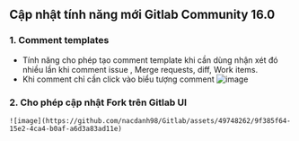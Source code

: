 ## Cập nhật tính năng mới Gitlab Community 16.0
### 1. Comment templates
  - Tính năng cho phép tạo comment template khi cần dùng nhận xét đó nhiều lần khi comment issue , Merge requests, diff, Work items.
  - Khi comment chỉ cần click vào biểu tượng comment
    ![image](https://github.com/nacdanh98/Gitlab/assets/49748262/d64e7fc0-fd2a-4baf-8bbb-9fbde25c93bb)

### 2. Cho phép cập nhật Fork trên Gitlab UI
    ![image](https://github.com/nacdanh98/Gitlab/assets/49748262/9f385f64-15e2-4ca4-b0af-a6d3a83ad11e)

    
